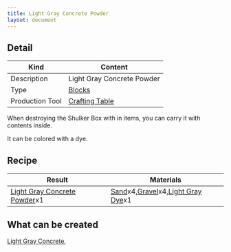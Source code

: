 ```yaml
---
title: Light Gray Concrete Powder
layout: document
---
```

## Detail

|Kind|Content|
|---|---|
|Description|Light Gray Concrete Powder|
|Type|[Blocks](Blocks)|
|Production Tool|[Crafting Table](Crafting_Table)|

When destroying the Shulker Box with in items, you can carry it with contents inside.

It can be colored with a dye.

## Recipe

|Result|Materials|
|---|---|
|[Light Gray Concrete Powder](Light_Gray_Concrete_Powder)x1|[Sand](Sand)x4,[Gravel](Gravel)x4,[Light Gray Dye](Light_Gray_Dye)x1|

## What can be created

[Light Gray Concrete](Light_Gray_Concrete),
